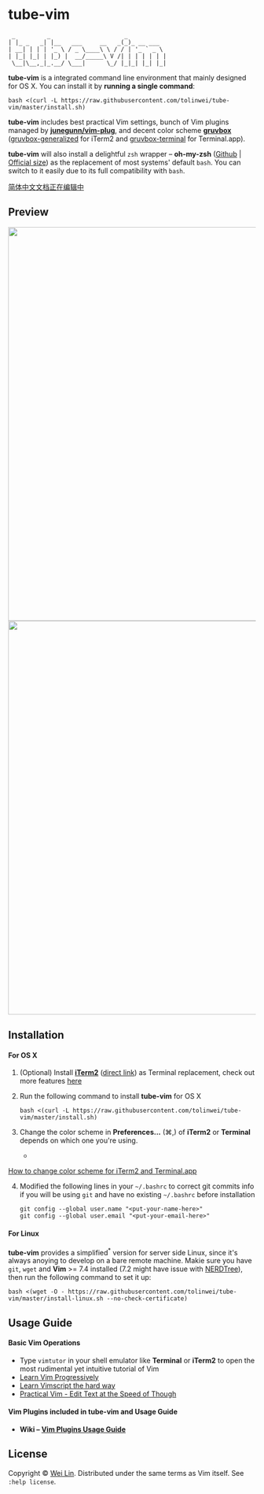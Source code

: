 tube-vim
============
```
 _         _                     _
| |_ _   _| |__   ___     __   _(_)_ __ ___
| __| | | | '_ \ / _ \____\ \ / / | '_ ` _ \
| |_| |_| | |_) |  __/_____\ V /| | | | | | |
 \__|\__,_|_.__/ \___|      \_/ |_|_| |_| |_|

```

**tube-vim** is a integrated command line environment that mainly designed for OS X. You can install it by **running a single command**:
```
bash <(curl -L https://raw.githubusercontent.com/tolinwei/tube-vim/master/install.sh)
```
**tube-vim** includes best practical Vim settings, bunch of Vim plugins managed by **[junegunn/vim-plug](https://github.com/junegunn/vim-plug)**, and decent color scheme **[gruvbox](https://github.com/morhetz/gruvbox)** ([gruvbox-generalized](https://github.com/morhetz/gruvbox-generalized) for iTerm2 and [gruvbox-terminal](https://github.com/flipxfx/gruvbox-terminal) for Terminal.app).

**tube-vim** will also install a delightful `zsh` wrapper – **oh-my-zsh** ([Github](https://github.com/robbyrussell/oh-my-zsh) | [Official size](http://ohmyz.sh/)) as the replacement of most systems' default `bash`. You can switch to it easily due to its full compatibility with `bash`.

<a href="https://github.com/tolinwei/tube-vim/wiki/%E7%AE%80%E4%BD%93%E4%B8%AD%E6%96%87%E6%96%87%E6%A1%A3" target="_blank">
简体中文文档正在编辑中</a>

## Preview
<img src="https://raw.githubusercontent.com/tolinwei/dev-config/master/preview/gruvbox-java.png" width="800">
<img src="https://raw.githubusercontent.com/tolinwei/dev-config/master/preview/gruvbox-vimrc.png" width="800">


## Installation

#### For OS X
1. (Optional) Install **[iTerm2](https://iterm2.com/index.html)** ([direct link](https://iterm2.com/downloads/stable/iTerm2_v2_0.zip)) as Terminal replacement, check out more features [here](https://iterm2.com/features.html)

2. Run the following command to install **tube-vim** for OS X
     ```
     bash <(curl -L https://raw.githubusercontent.com/tolinwei/tube-vim/master/install.sh)
     ```
3. Change the color scheme in **Preferences...** (⌘,) of **iTerm2** or **Terminal** depends on which one you're using.
     + <a href="https://github.com/tolinwei/tube-vim/wiki/How-to-change-color-scheme-for-iTerm2-and-Terminal.app" target="_blank">
How to change color scheme for iTerm2 and Terminal.app</a>

4. Modified the following lines in your `~/.bashrc` to correct git commits info if you will be using `git` and have no existing `~/.bashrc` before installation
     ```
     git config --global user.name "<put-your-name-here>"
     git config --global user.email "<put-your-email-here>"
     ```

#### For Linux

**tube-vim** provides a simplified<sup>*</sup> version for server side Linux, since it's always anoying to develop on a bare remote machine. Makie sure you have `git`, `wget` and **Vim** >= 7.4 installed (7.2 might have issue with [NERDTree](https://github.com/scrooloose/nerdtree)), then run the following command to set it up:
```
bash <(wget -O - https://raw.githubusercontent.com/tolinwei/tube-vim/master/install-linux.sh --no-check-certificate)
```

## Usage Guide

#### Basic Vim Operations

- Type `vimtutor` in your shell emulator like **Terminal** or **iTerm2** to open the most rudimental yet intuitive tutorial of Vim
- [Learn Vim Progressively](http://yannesposito.com/Scratch/en/blog/Learn-Vim-Progressively/)
- [Learn Vimscript the hard way](http://learnvimscriptthehardway.stevelosh.com/)
- [Practical Vim - Edit Text at the Speed of Though](http://media.pragprog.com/titles/dnvim/toc.pdf)

#### Vim Plugins included in tube-vim and Usage Guide

- **Wiki – [Vim Plugins Usage Guide](https://github.com/tolinwei/tube-vim/wiki/Vim-Plugins-Usage-Guide)**

## License

Copyright © [Wei Lin](http://www.linkedin.com/in/tolinwei). Distributed under the same terms as Vim itself. See `:help license`.

